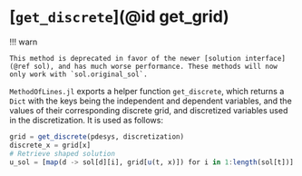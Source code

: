 # [`get_discrete`](@id get_grid)

!!! warn
    
    This method is deprecated in favor of the newer [solution interface](@ref sol), and has much worse performance. These methods will now only work with `sol.original_sol`.

`MethodOfLines.jl` exports a helper function `get_discrete`, which returns a `Dict` with the keys being the independent and dependent variables, and the values of their corresponding discrete grid, and discretized variables used in the discretization. It is used as follows:

```julia
grid = get_discrete(pdesys, discretization)
discrete_x = grid[x]
# Retrieve shaped solution
u_sol = [map(d -> sol[d][i], grid[u(t, x)]) for i in 1:length(sol[t])]
```
